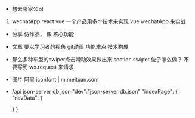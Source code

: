 - 想去哪家公司
1. wechatApp react vue
一个产品用多个技术来实现
  vue wechatApp 来实战
- 分享
  仿作品， 像 核心功能
- 文章
  要以学习者的视角
  git动图
  功能难点
  技术构成

- 那么多种车型的swiper点击滑动效果做出来
  section
  swiper 位子怎么做？ 不要写死
  wx.request 来请求
- 图片
  阿里 iconfont | m.meituan.com
- /api
  json-server db.json
  "dev":"json-server db.json"
  "indexPage": {
    "navData": {
      
    }
  }